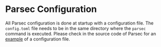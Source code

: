 <!--
  -- Copyright (c) 2019, Arm Limited, All Rights Reserved
  -- SPDX-License-Identifier: Apache-2.0
  --
  -- Licensed under the Apache License, Version 2.0 (the "License"); you may
  -- not use this file except in compliance with the License.
  -- You may obtain a copy of the License at
  --
  -- http://www.apache.org/licenses/LICENSE-2.0
  --
  -- Unless required by applicable law or agreed to in writing, software
  -- distributed under the License is distributed on an "AS IS" BASIS, WITHOUT
  -- WARRANTIES OR CONDITIONS OF ANY KIND, either express or implied.
  -- See the License for the specific language governing permissions and
  -- limitations under the License.
--->

# Parsec Configuration

All Parsec configuration is done at startup with a configuration file.
The `config.toml` file needs to be in the same directory where the `parsec` command is executed.
Please check in the source code of Parsec for an
[example](https://github.com/parallaxsecond/parsec/blob/master/config.toml) of a configuration file.
